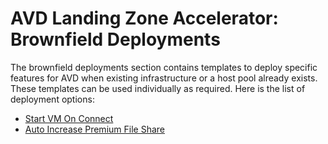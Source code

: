 # AVD Landing Zone Accelerator: Brownfield Deployments

The brownfield deployments section contains templates to deploy specific features for AVD when existing infrastructure or a host pool already exists. These templates can be used individually as required. Here is the list of deployment options:

- [Start VM On Connect](./startVmOnConnect/readme.md)
- [Auto Increase Premium File Share](./autoIncreasePremiumFileShareQuota/readme.md)
